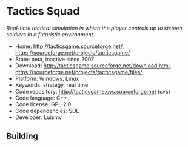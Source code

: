 # Tactics Squad

_Real-time tactical simulation in which the player controls up to sixteen soldiers in a futuristic environment._

- Home: http://tacticsgame.sourceforge.net/, https://sourceforge.net/projects/tacticsgame/
- State: beta, inactive since 2007
- Download: http://tacticsgame.sourceforge.net/download.html, https://sourceforge.net/projects/tacticsgame/files/
- Platform: Windows, Linux
- Keywords: strategy, real time
- Code repository: http://tacticsgame.cvs.sourceforge.net (cvs)
- Code language: C++
- Code license: GPL-2.0
- Code dependencies: SDL
- Developer: Luismv

## Building
